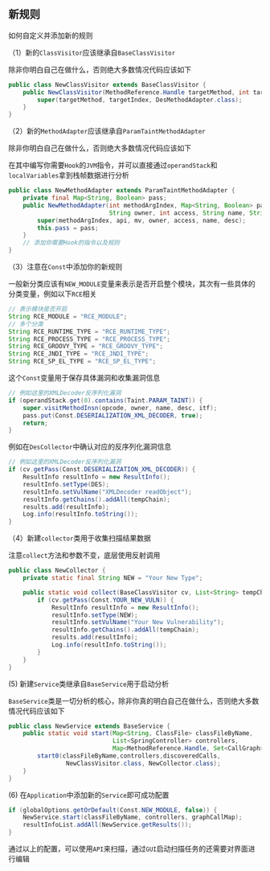 ## 新规则

如何自定义并添加新的规则

（1）新的`ClassVisitor`应该继承自`BaseClassVisitor`

除非你明白自己在做什么，否则绝大多数情况代码应该如下

```java
public class NewClassVisitor extends BaseClassVisitor {
    public NewClassVisitor(MethodReference.Handle targetMethod, int targetIndex) {
        super(targetMethod, targetIndex, DesMethodAdapter.class);
    }
}
```

（2）新的`MethodAdapter`应该继承自`ParamTaintMethodAdapter`

除非你明白自己在做什么，否则绝大多数情况代码应该如下

在其中编写你需要`Hook`的`JVM`指令，并可以直接通过`operandStack`和`localVariables`拿到栈帧数据进行分析

```java
public class NewMethodAdapter extends ParamTaintMethodAdapter {
    private final Map<String, Boolean> pass;
    public NewMethodAdapter(int methodArgIndex, Map<String, Boolean> pass, int api, MethodVisitor mv,
                            String owner, int access, String name, String desc) {
        super(methodArgIndex, api, mv, owner, access, name, desc);
        this.pass = pass;
    }
    // 添加你需要Hook的指令以及规则
}
```

（3）注意在`Const`中添加你的新规则

一般新分类应该有`NEW_MODULE`变量来表示是否开启整个模块，其次有一些具体的分类变量，例如以下`RCE`相关

```java
// 表示模块是否开启
String RCE_MODULE = "RCE_MODULE";
// 多个分类
String RCE_RUNTIME_TYPE = "RCE_RUNTIME_TYPE";
String RCE_PROCESS_TYPE = "RCE_PROCESS_TYPE";
String RCE_GROOVY_TYPE = "RCE_GROOVY_TYPE";
String RCE_JNDI_TYPE = "RCE_JNDI_TYPE";
String RCE_SP_EL_TYPE = "RCE_SP_EL_TYPE";
```

这个`Const`变量用于保存具体漏洞和收集漏洞信息

```java
// 例如这里的XMLDecoder反序列化漏洞
if (operandStack.get(0).contains(Taint.PARAM_TAINT)) {
    super.visitMethodInsn(opcode, owner, name, desc, itf);
    pass.put(Const.DESERIALIZATION_XML_DECODER, true);
    return;
}
```

例如在`DesCollector`中确认对应的反序列化漏洞信息

```java
// 例如这里的XMLDecoder反序列化漏洞
if (cv.getPass(Const.DESERIALIZATION_XML_DECODER)) {
    ResultInfo resultInfo = new ResultInfo();
    resultInfo.setType(DES);
    resultInfo.setVulName("XMLDecoder readObject");
    resultInfo.getChains().addAll(tempChain);
    results.add(resultInfo);
    Log.info(resultInfo.toString());
}
```

（4）新建`collector`类用于收集扫描结果数据

注意`collect`方法和参数不变，底层使用反射调用

```java
public class NewCollector {
    private static final String NEW = "Your New Type";

    public static void collect(BaseClassVisitor cv, List<String> tempChain, List<ResultInfo> results) {
        if (cv.getPass(Const.YOUR_NEW_VULN)) {
            ResultInfo resultInfo = new ResultInfo();
            resultInfo.setType(NEW);
            resultInfo.setVulName("Your New Vulnerability");
            resultInfo.getChains().addAll(tempChain);
            results.add(resultInfo);
            Log.info(resultInfo.toString());
        }
    }
}
```

(5) 新建`Service`类继承自`BaseService`用于启动分析

`BaseService`类是一切分析的核心，除非你真的明白自己在做什么，否则绝大多数情况代码应该如下

```java
public class NewService extends BaseService {
    public static void start(Map<String, ClassFile> classFileByName,
                             List<SpringController> controllers,
                             Map<MethodReference.Handle, Set<CallGraph>> discoveredCalls) {
        start0(classFileByName,controllers,discoveredCalls,
                NewClassVisitor.class, NewCollector.class);
    }
}
```

(6) 在`Application`中添加新的`Service`即可成功配置

```java
if (globalOptions.getOrDefault(Const.NEW_MODULE, false)) {
    NewService.start(classFileByName, controllers, graphCallMap);
    resultInfoList.addAll(NewService.getResults());
}
```

通过以上的配置，可以使用`API`来扫描，通过`GUI`启动扫描任务的还需要对界面进行编辑
